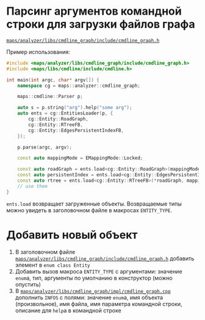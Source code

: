 Парсинг аргументов командной строки для загрузки файлов графа
===

[`maps/analyzer/libs/cmdline_graph/include/cmdline_graph.h`](include/cmdline_graph.h)

Пример использования:
```cpp
#include <maps/analyzer/libs/cmdline_graph/include/cmdline_graph.h>
#include <maps/libs/cmdline/include/cmdline.h>

int main(int argc, char* argv[]) {
    namespace cg = maps::analyzer::cmdline_graph;

    maps::cmdline::Parser p;

    auto s = p.string("arg").help("some arg");
    auto ents = cg::EntitiesLoader(p, {
        cg::Entity::RoadGraph,
        cg::Entity::RTreeFB,
        cg::Entity::EdgesPersistentIndexFB,
    });

    p.parse(argc, argv);

    const auto mappingMode = EMappingMode::Locked;

    const auto roadGraph = ents.load<cg::Entity::RoadGraph>(mappingMode);
    const auto persistentIndex = ents.load<cg::Entity::EdgesPersistentIndexFB>(mappingMode);
    const auto rtree = ents.load<cg::Entity::RTreeFB>(*roadGraph, mappingMode);
    // use them
}
```

`ents.load` возвращает загруженные объекты.
Возвращаемые типы можно увидеть в заголовочном файле в макросах `ENTITY_TYPE`.

Добавить новый объект
===

1. В заголовочном файле [`maps/analyzer/libs/cmdline_graph/include/cmdline_graph.h`](include/cmdline_graph.h) добавить элемент в `enum class Entity`
2. Добавить вызов макроса `ENTITY_TYPE` с аргументами: значение `enum`а, тип, аргументы по умолчанию в конструктор (можно опустить)
3. В [`maps/analyzer/libs/cmdline_graph/impl/cmdline_graph.cpp`](impl/cmdline_graph.cpp) дополнить `INFOS` с полями: значение `enum`а, имя объекта (произвольное), имя файла, имя параметра командной строки, описание для `help`а в командной строке
